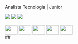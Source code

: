 Analista Tecnologia | Junior

<div> 
  <a href="https://www.instagram.com/" target="_blank"><img src="https://img.shields.io/badge/-Instagram-%23E4405F?style=for-the-badge&logo=instagram&logoColor=white" target="_blank"></a>
<!--  <a href="https://www.instagram.com/" target="_blank"><img src="https://img.shields.io/badge/-Instagram-%23E4405F?style=for-the-badge&logo=instagram&logoColor=white" target="_blank"></a> -->
  <a href="https://www.linkedin.com/in/" target="_blank"><img src="https://img.shields.io/badge/-LinkedIn-%230077B5?style=for-the-badge&logo=linkedin&logoColor=white" target="_blank"></a>
  <a href="mailto:@gmail.com"><img src="https://img.shields.io/badge/-Gmail-%23333?style=for-the-badge&logo=gmail&logoColor=white" target="_blank"></a>
</div>
<div style="display: inline_block"><br>
  <img align="center" height="30" width="40" src="https://cdn.jsdelivr.net/gh/devicons/devicon/icons/terraform/terraform-original.svg">
  <img align="center" height="30" width="40" src="https://cdn.jsdelivr.net/gh/devicons/devicon/icons/linux/linux-original.svg">
  <img align="center" height="30" width="40" src="https://cdn.jsdelivr.net/gh/devicons/devicon/icons/git/git-original.svg">
  <img align="center" height="30" width="40" src="https://cdn.jsdelivr.net/gh/devicons/devicon/icons/kubernetes/kubernetes-original.svg">
  <img align="center" height="30" width="40" src="https://cdn.jsdelivr.net/gh/devicons/devicon/icons/docker/docker-original.svg">
</div>
##
<!-- <div style="width: 200px;">
<a href="https://github.com/SeuPerfilAqui/github-readme-stats">
  <img src="https://github-readme-stats.vercel.app/api/top-langs/?username=gabrielpafer&langs_count=8" alt="Top Langs" />
</a>
</div> -->
